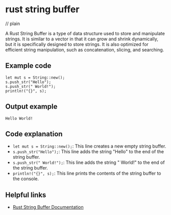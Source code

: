 # rust string buffer
// plain

A Rust String Buffer is a type of data structure used to store and manipulate strings. It is similar to a vector in that it can grow and shrink dynamically, but it is specifically designed to store strings. It is also optimized for efficient string manipulation, such as concatenation, slicing, and searching.

## Example code

```
let mut s = String::new();
s.push_str("Hello");
s.push_str(" World!");
println!("{}", s);
```

## Output example

```
Hello World!
```

## Code explanation

- `let mut s = String::new();`: This line creates a new empty string buffer.
- `s.push_str("Hello");`: This line adds the string "Hello" to the end of the string buffer.
- `s.push_str(" World!");`: This line adds the string " World!" to the end of the string buffer.
- `println!("{}", s);`: This line prints the contents of the string buffer to the console.

## Helpful links
- [Rust String Buffer Documentation](https://doc.rust-lang.org/std/string/struct.String.html)